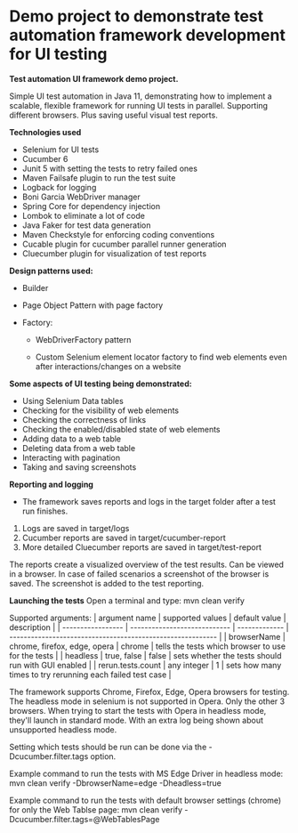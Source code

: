 # Demo project to demonstrate test automation framework development for UI testing

**Test automation UI framework demo project.**

Simple UI test automation in Java 11, demonstrating how to implement a scalable, flexible framework for running UI tests in parallel.
Supporting different browsers.
Plus saving useful visual test reports.

**Technologies used**
- Selenium for UI tests
- Cucumber 6
- Junit 5 with setting the tests to retry failed ones
- Maven Failsafe plugin to run the test suite
- Logback for logging
- Boni Garcia WebDriver manager
- Spring Core for dependency injection
- Lombok to eliminate a lot of code
- Java Faker for test data generation
- Maven Checkstyle for enforcing coding conventions
- Cucable plugin for cucumber parallel runner generation
- Cluecumber plugin for visualization of test reports

**Design patterns used:**
- Builder
- Page Object Pattern with page factory
- Factory:

    - WebDriverFactory pattern

    - Custom Selenium element locator factory to find web elements even after interactions/changes on a website

**Some aspects of UI testing being demonstrated:**
- Using Selenium Data tables
- Checking for the visibility of web elements
- Checking the correctness of links
- Checking the enabled/disabled state of web elements
- Adding data to a web table
- Deleting data from a web table
- Interacting with pagination
- Taking and saving screenshots

**Reporting and logging**
- The framework saves reports and logs in the target folder after a test run finishes.
1. Logs are saved in target/logs
1. Cucumber reports are saved in target/cucumber-report
1. More detailed Cluecumber reports are saved in target/test-report

The reports create a visualized overview of the test results. Can be viewed in a browser.
In case of failed scenarios a screenshot of the browser is saved.
The screenshot is added to the test reporting.

**Launching the tests**
Open a terminal and type:
mvn clean verify

Supported arguments:
| argument name     | supported values             | default value | description                                                |
| ----------------- | ---------------------------- | ------------- | ---------------------------------------------------------- |
| browserName       | chrome, firefox, edge, opera | chrome        | tells the tests which browser to use for the tests         |
| headless          | true, false                  | false         | sets whether the tests should run with GUI enabled         |
| rerun.tests.count | any integer                  | 1             | sets how many times to try rerunning each failed test case |

The framework supports Chrome, Firefox, Edge, Opera browsers for testing.
The headless mode in selenium is not supported in Opera. Only the other 3 browsers.
When trying to start the tests with Opera in headless mode, they'll launch in standard mode.
With an extra log being shown about unsupported headless mode.

Setting which tests should be run can be done via the -Dcucumber.filter.tags option.

Example command to run the tests with MS Edge Driver in headless mode:
mvn clean verify -DbrowserName=edge -Dheadless=true

Example command to run the tests with default browser settings (chrome) for only the Web Tablse page:
mvn clean verify -Dcucumber.filter.tags=@WebTablesPage
